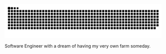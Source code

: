 ![Snake animation](https://raw.githubusercontent.com/CJ-Felicitas/CJ-Felicitas/output/github-contribution-grid-snake-dark.svg)

Software Engineer with a dream of having my very own farm someday.
